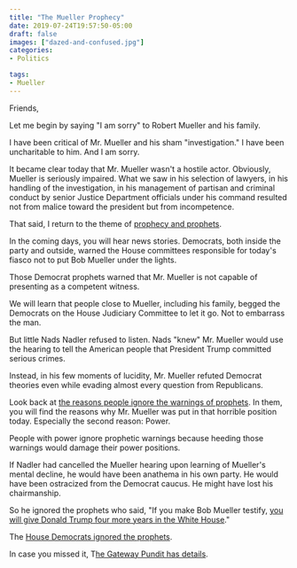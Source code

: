 ```yaml
---
title: "The Mueller Prophecy"
date: 2019-07-24T19:57:50-05:00
draft: false
images: ["dazed-and-confused.jpg"]
categories:
- Politics

tags:
- Mueller
---
```

Friends,

Let me begin by saying "I am sorry" to Robert Mueller and his family. 

I have been critical of Mr. Mueller and his sham "investigation." I   have been uncharitable to him. And I am sorry. 

It became clear today that Mr. Mueller wasn't a hostile actor. Obviously, Mueller is seriously impaired. What we saw in his selection of lawyers, in his handling of the investigation, in his management of partisan and criminal conduct by senior Justice Department officials under his command resulted not from malice toward the president but from incompetence. 

That said, I return to the theme of [prophecy and prophets](https://www.hennessysview.com/posts/2019/why-we-dont-believe-prophets/).

In the coming days, you will hear news stories. Democrats, both inside the party and outside, warned the House committees responsible for today's fiasco not to put Bob Mueller under the lights. 

Those Democrat prophets warned that Mr. Mueller is not capable of presenting as a competent witness. 

We will learn that people close to Mueller, including his family, begged the Democrats on the House Judiciary Committee to let it go. Not to embarrass the man. 

But little Nads Nadler refused to listen. Nads "knew" Mr. Mueller would use the hearing to tell the American people that President Trump committed serious crimes. 

Instead, in his few moments of lucidity, Mr. Mueller refuted Democrat theories even while evading almost every question from Republicans. 

Look back at [the reasons people ignore the warnings of prophets](https://www.hennessysview.com/posts/2019/why-we-dont-believe-prophets/). In them, you will find the reasons why Mr. Mueller was put in that horrible position today. Especially the second reason: Power.

People with power ignore prophetic warnings because heeding those warnings would damage their power positions.

If Nadler had cancelled the Mueller hearing upon learning of Mueller's mental decline, he would have been anathema in his own party. He would have been ostracized from the Democrat caucus. He might have lost his chairmanship. 

So he ignored the prophets who said, "If you make Bob Mueller testify, [you will give Donald Trump four more years in the White House](https://www.hennessysview.com/posts/2019/2019-07-17-yes-president-trump-will-win-re-election/)."

The [House Democrats ignored the prophets](https://www.hennessysview.com/posts/2019/why-we-dont-believe-prophets/). 

In case you missed it, T[he Gateway Pundit has details](https://www.thegatewaypundit.com/2019/07/robert-mueller-stuttering-confused-doddering-lost-nervous-he-did-not-run-this-thing/).